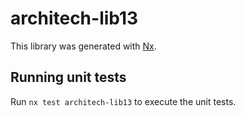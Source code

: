 # architech-lib13

This library was generated with [Nx](https://nx.dev).

## Running unit tests

Run `nx test architech-lib13` to execute the unit tests.
